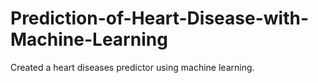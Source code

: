# Prediction-of-Heart-Disease-with-Machine-Learning
Created a heart diseases predictor using machine learning.
